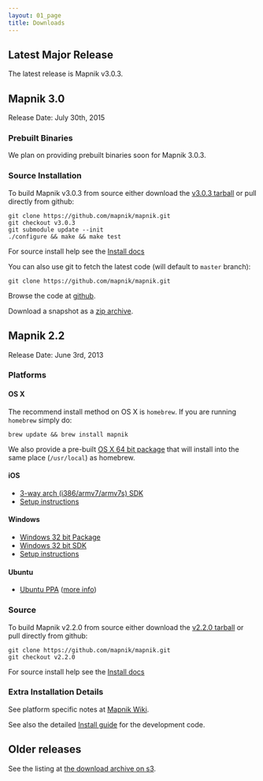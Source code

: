 ```yaml
---
layout: 01_page
title: Downloads
---
```


## Latest Major Release

The latest release is Mapnik v3.0.3.

## Mapnik 3.0

Release Date: July 30th, 2015

### Prebuilt Binaries

We plan on providing prebuilt binaries soon for Mapnik 3.0.3.

### Source Installation

To build Mapnik v3.0.3 from source either download the [v3.0.3 tarball](https://mapnik.s3.amazonaws.com/dist/v3.0.3/mapnik-v3.0.3.tar.bz2) or pull directly from github:

	git clone https://github.com/mapnik/mapnik.git
	git checkout v3.0.3
	git submodule update --init
	./configure && make && make test

For source install help see the [Install docs](https://github.com/mapnik/mapnik/blob/v3.0.3/INSTALL.md)

You can also use git to fetch the latest code (will default to `master` branch):

	git clone https://github.com/mapnik/mapnik.git

Browse the code at [github](https://github.com/mapnik/mapnik).

Download a snapshot as a [zip archive](https://github.com/mapnik/mapnik/archive/master.zip).


## Mapnik 2.2

Release Date: June 3rd, 2013

### Platforms

#### OS X

The recommend install method on OS X is `homebrew`. If you are running `homebrew` simply do:

	brew update && brew install mapnik

We also provide a pre-built [OS X 64 bit package](http://mapnik.s3.amazonaws.com/dist/v2.2.0/mapnik-osx-v2.2.0.dmg) that will install into the same place (`/usr/local`) as homebrew.

#### iOS

 * [3-way arch (i386/armv7/armv7s) SDK](http://mapnik.s3.amazonaws.com/dist/v2.2.0/mapnik-ios-v2.2.0.tar.bz2)
 * [Setup instructions](https://gist.github.com/springmeyer/5710531)

#### Windows

 * [Windows 32 bit Package](http://mapnik.s3.amazonaws.com/dist/v2.2.0/mapnik-win-v2.2.0.zip)
 * [Windows 32 bit SDK](http://mapnik.s3.amazonaws.com/dist/v2.2.0/mapnik-win-sdk-v2.2.0.zip)
 * [Setup instructions](https://gist.github.com/springmeyer/5651701)

#### Ubuntu

 * [Ubuntu PPA](https://launchpad.net/~mapnik/+archive/v2.2.0) ([more info](https://github.com/mapnik/mapnik/wiki/UbuntuInstallation))

### Source

To build Mapnik v2.2.0 from source either download the [v2.2.0 tarball](http://mapnik.s3.amazonaws.com/dist/v2.2.0/mapnik-v2.2.0.tar.bz2) or pull directly from github:

	git clone https://github.com/mapnik/mapnik.git
	git checkout v2.2.0

For source install help see the [Install docs](https://github.com/mapnik/mapnik/blob/v2.2.0/INSTALL.md)

###  Extra Installation Details

See platform specific notes at [Mapnik Wiki](https://github.com/mapnik/mapnik/wiki/Mapnik-Installation).

See also the detailed [Install guide](https://github.com/mapnik/mapnik/blob/master/INSTALL.md) for the development code.

##  Older releases

See the listing at [the download archive on s3](http://mapnik.s3.amazonaws.com/index.html?path=dist/).
